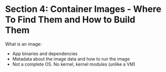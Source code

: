 # Section 4: Container Images - Where To Find Them and How to Build Them

What is an image:
* App binaries and dependencies
* Metadata about the image data and how to run the image
* Not a complete OS. No kernel, kernel modules (unlike a VM)
